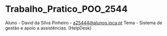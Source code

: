 # Trabalho_Pratico_POO_2544

Aluno - David da Silva Pinheiro - a25444@alunos.ipca.pt
Tema - Sistema de gestão e apoio a assistências. (HelpDesk)
